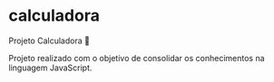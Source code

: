 # calculadora
Projeto Calculadora 🧮

Projeto realizado com o objetivo de consolidar os conhecimentos na linguagem JavaScript.
